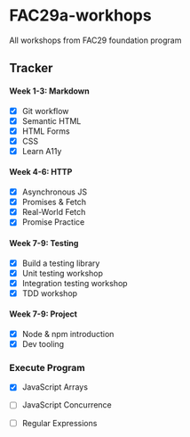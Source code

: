 # FAC29a-workhops
All workshops from FAC29 foundation program

## Tracker

#### Week 1-3: Markdown
- [x] Git workflow 
- [x] Semantic HTML
- [x] HTML Forms
- [x] CSS
- [x] Learn A11y

#### Week 4-6: HTTP
- [x] Asynchronous JS
- [x] Promises & Fetch
- [x] Real-World Fetch
- [x] Promise Practice

#### Week 7-9: Testing
- [x] Build a testing library
- [x] Unit testing workshop
- [x] Integration testing workshop
- [x] TDD workshop

#### Week 7-9: Project
- [x] Node & npm introduction
- [x] Dev tooling

### Execute Program
- [x] JavaScript Arrays
- [ ] JavaScript Concurrence
- [ ] Regular Expressions

